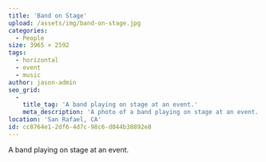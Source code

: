 ```yaml
---
title: 'Band on Stage'
upload: /assets/img/band-on-stage.jpg
categories:
  - People
size: 3965 × 2592
tags:
  - horizontal
  - event
  - music
author: jason-admin
seo_grid:
  -
    title_tag: 'A band playing on stage at an event.'
    meta_description: 'A photo of a band playing on stage at an event.'
location: 'San Rafael, CA'
id: cc8764e1-2df6-4d7c-98c6-d044b38892e8
---
```

A band playing on stage at an event.